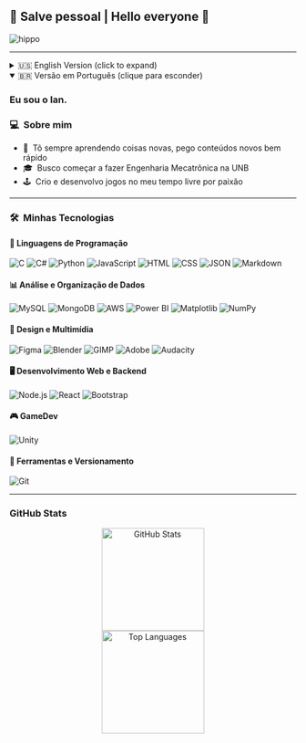 ## 👋 Salve pessoal | Hello everyone 👋

![hippo](https://i.pinimg.com/originals/e2/1e/db/e21edba2170dba2d93d9a8ef731959bd.gif)

---
<details>
<summary>🇺🇸 English Version (click to expand)</summary>

### I'm Ian.

### 💻 &nbsp;About me

- 🤔 &nbsp;I'm always learning new things, I pick up new content quickly
- 🎓 &nbsp;Planning to start studying Mechatronics Engineering at UNB
- 🕹 &nbsp;I create and develop games in my free time for fun and passion

---

### 🛠️ &nbsp;My Tech Stack

#### 📌 Programming Languages
![C](https://img.shields.io/badge/C-00599C?style=for-the-badge&logo=c&logoColor=white)
![C#](https://img.shields.io/badge/C%23-239120?style=for-the-badge&logo=csharp&logoColor=white)
![Python](https://img.shields.io/badge/Python-3776AB?style=for-the-badge&logo=python&logoColor=white)
![JavaScript](https://img.shields.io/badge/JavaScript-F7DF1E?style=for-the-badge&logo=javascript&logoColor=000)
![HTML](https://img.shields.io/badge/HTML-E34F26?style=for-the-badge&logo=html5&logoColor=white)
![CSS](https://img.shields.io/badge/CSS-1572B6?style=for-the-badge&logo=css3&logoColor=white)
![JSON](https://img.shields.io/badge/JSON-000?style=for-the-badge&logo=json&logoColor=white)
![Markdown](https://img.shields.io/badge/Markdown-000000?style=for-the-badge&logo=markdown&logoColor=white)

#### 📊 Data Analysis & Organization
![MySQL](https://img.shields.io/badge/MySQL-4479A1?style=for-the-badge&logo=mysql&logoColor=white)
![MongoDB](https://img.shields.io/badge/MongoDB-4ea94b?style=for-the-badge&logo=mongodb&logoColor=white)
![AWS](https://img.shields.io/badge/AWS-FF9900?style=for-the-badge&logo=amazonaws&logoColor=white)
![Power BI](https://img.shields.io/badge/Power%20BI-F1C912?style=for-the-badge&logo=powerbi&logoColor=white)
![Matplotlib](https://img.shields.io/badge/Matplotlib-11557c?style=for-the-badge&logo=matplotlib&logoColor=white)
![NumPy](https://img.shields.io/badge/NumPy-013243?style=for-the-badge&logo=numpy&logoColor=white)

#### 🎨 Design and Multimedia
![Figma](https://img.shields.io/badge/Figma-F24E1E?style=for-the-badge&logo=figma&logoColor=white)
![Blender](https://img.shields.io/badge/Blender-F5792A?style=for-the-badge&logo=blender&logoColor=white)
![GIMP](https://img.shields.io/badge/GIMP-5C5543?style=for-the-badge&logo=gimp&logoColor=white)
![Adobe](https://img.shields.io/badge/Adobe-FF0000?style=for-the-badge&logo=adobe&logoColor=white)
![Audacity](https://img.shields.io/badge/Audacity-0000CC?style=for-the-badge&logo=audacity&logoColor=white)

#### 🖥️ Web and Backend Development
![Node.js](https://img.shields.io/badge/Node.js-339933?style=for-the-badge&logo=node.js&logoColor=white)
![React](https://img.shields.io/badge/React-20232a?style=for-the-badge&logo=react&logoColor=61DAFB)
![Bootstrap](https://img.shields.io/badge/Bootstrap-7952B3?style=for-the-badge&logo=bootstrap&logoColor=white)

#### 🎮 Game Development
![Unity](https://img.shields.io/badge/Unity-000000?style=for-the-badge&logo=unity&logoColor=white)

#### 🔧 Tools and Version Control
![Git](https://img.shields.io/badge/Git-F05032?style=for-the-badge&logo=git&logoColor=white)

</details>

<details open>
<summary>🇧🇷 Versão em Português (clique para esconder)</summary>

### Eu sou o Ian.

### 💻 &nbsp;Sobre mim

- 🤔 &nbsp;Tô sempre aprendendo coisas novas, pego conteúdos novos bem rápido
- 🎓 &nbsp;Busco começar a fazer Engenharia Mecatrônica na UNB
- 🕹 &nbsp;Crio e desenvolvo jogos no meu tempo livre por paixão

---

### 🛠️ &nbsp;Minhas Tecnologias

#### 📌 Linguagens de Programação
![C](https://img.shields.io/badge/C-00599C?style=for-the-badge&logo=c&logoColor=white)
![C#](https://img.shields.io/badge/C%23-239120?style=for-the-badge&logo=csharp&logoColor=white)
![Python](https://img.shields.io/badge/Python-3776AB?style=for-the-badge&logo=python&logoColor=white)
![JavaScript](https://img.shields.io/badge/JavaScript-F7DF1E?style=for-the-badge&logo=javascript&logoColor=000)
![HTML](https://img.shields.io/badge/HTML-E34F26?style=for-the-badge&logo=html5&logoColor=white)
![CSS](https://img.shields.io/badge/CSS-1572B6?style=for-the-badge&logo=css3&logoColor=white)
![JSON](https://img.shields.io/badge/JSON-000?style=for-the-badge&logo=json&logoColor=white)
![Markdown](https://img.shields.io/badge/Markdown-000000?style=for-the-badge&logo=markdown&logoColor=white)

#### 📊 Análise e Organização de Dados
![MySQL](https://img.shields.io/badge/MySQL-4479A1?style=for-the-badge&logo=mysql&logoColor=white)
![MongoDB](https://img.shields.io/badge/MongoDB-4ea94b?style=for-the-badge&logo=mongodb&logoColor=white)
![AWS](https://img.shields.io/badge/AWS-FF9900?style=for-the-badge&logo=amazonaws&logoColor=white)
![Power BI](https://img.shields.io/badge/Power%20BI-F1C912?style=for-the-badge&logo=powerbi&logoColor=white)
![Matplotlib](https://img.shields.io/badge/Matplotlib-11557c?style=for-the-badge&logo=matplotlib&logoColor=white)
![NumPy](https://img.shields.io/badge/NumPy-013243?style=for-the-badge&logo=numpy&logoColor=white)

#### 🎨 Design e Multimídia
![Figma](https://img.shields.io/badge/Figma-F24E1E?style=for-the-badge&logo=figma&logoColor=white)
![Blender](https://img.shields.io/badge/Blender-F5792A?style=for-the-badge&logo=blender&logoColor=white)
![GIMP](https://img.shields.io/badge/GIMP-5C5543?style=for-the-badge&logo=gimp&logoColor=white)
![Adobe](https://img.shields.io/badge/Adobe-FF0000?style=for-the-badge&logo=adobe&logoColor=white)
![Audacity](https://img.shields.io/badge/Audacity-0000CC?style=for-the-badge&logo=audacity&logoColor=white)

#### 🖥️ Desenvolvimento Web e Backend
![Node.js](https://img.shields.io/badge/Node.js-339933?style=for-the-badge&logo=node.js&logoColor=white)
![React](https://img.shields.io/badge/React-20232a?style=for-the-badge&logo=react&logoColor=61DAFB)
![Bootstrap](https://img.shields.io/badge/Bootstrap-7952B3?style=for-the-badge&logo=bootstrap&logoColor=white)

#### 🎮 GameDev
![Unity](https://img.shields.io/badge/Unity-000000?style=for-the-badge&logo=unity&logoColor=white)

#### 🔧 Ferramentas e Versionamento
![Git](https://img.shields.io/badge/Git-F05032?style=for-the-badge&logo=git&logoColor=white)

</details>

---

### GitHub Stats
<p align="center">
  <img height="180em" src="https://github-readme-stats.vercel.app/api?username=dogeil&show_icons=true&theme=radical&count_private=false" alt="GitHub Stats" />
  <br/>
  <img height="180em" src="https://github-readme-stats.vercel.app/api/top-langs/?username=dogeil&layout=compact&theme=radical&count_private=false" alt="Top Languages" />
</p>
